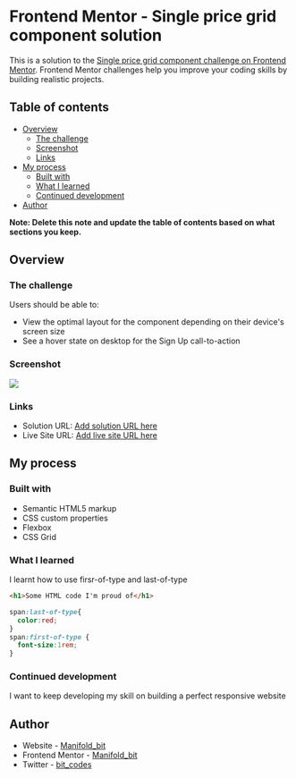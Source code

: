 # Frontend Mentor - Single price grid component solution

This is a solution to the [Single price grid component challenge on Frontend Mentor](https://www.frontendmentor.io/challenges/single-price-grid-component-5ce41129d0ff452fec5abbbc). Frontend Mentor challenges help you improve your coding skills by building realistic projects. 

## Table of contents

- [Overview](#overview)
  - [The challenge](#the-challenge)
  - [Screenshot](#screenshot)
  - [Links](#links)
- [My process](#my-process)
  - [Built with](#built-with)
  - [What I learned](#what-i-learned)
  - [Continued development](#continued-development)
- [Author](#author)

**Note: Delete this note and update the table of contents based on what sections you keep.**

## Overview

### The challenge

Users should be able to:

- View the optimal layout for the component depending on their device's screen size
- See a hover state on desktop for the Sign Up call-to-action

### Screenshot

![](./screenshot.png)

### Links

- Solution URL: [Add solution URL here](https://your-solution-url.com)
- Live Site URL: [Add live site URL here](https://your-live-site-url.com)

## My process

### Built with

- Semantic HTML5 markup
- CSS custom properties
- Flexbox
- CSS Grid

### What I learned

I learnt how to use firsr-of-type and last-of-type

```html
<h1>Some HTML code I'm proud of</h1>
```
```css
span:last-of-type{
  color:red;
}
span:first-of-type {
  font-size:1rem;
}
```


### Continued development

I want to keep developing my skill on building a perfect responsive website


## Author

- Website - [Manifold_bit]()
- Frontend Mentor - [Manifold_bit](https://www.frontendmentor.io/profile/Manifoldbit)
- Twitter - [bit_codes](https://twitter.com/IloriBabajide)

